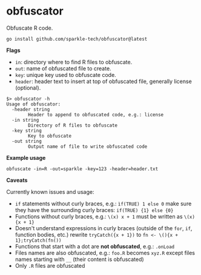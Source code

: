 # obfuscator

Obfuscate R code.

```
go install github.com/sparkle-tech/obfuscator@latest
```

__Flags__

- `in`: directory where to find R files to obfuscate.
- `out`: name of obfuscated file to create.
- `key`: unique key used to obfuscate code.
- `header`: header text to insert at top of obfuscated file, generally license (optional).

```
$> obfuscator -h
Usage of obfuscator:
  -header string
        Header to append to obfuscated code, e.g.: license
  -in string
        Directory of R files to obfuscate
  -key string
        Key to obfuscate
  -out string
        Output name of file to write obfuscated code
```

__Example usage__

```
obfuscate -in=R -out=sparkle -key=123 -header=header.txt
```

__Caveats__

Currently known issues and usage:

- `if` statements without curly braces, e.g.: `ìf(TRUE) 1 else 0`
make sure they have the surrounding curly braces: `if(TRUE) {1} else {0}`
- Functions without curly braces, e.g.: `\(x) x + 1` must be written as `\(x) {x + 1}`
- Doesn't understand expressions in curly braces (outside of the `for`, `if`, function bodies, etc.)
rewrite `tryCatch({x + 1})` to `fn <- \(){x + 1};tryCatch(fn())`
- Functions that start with a dot are __not obfuscated__, e.g.: `.onLoad`
- Files names are also obfuscated, e.g.: `foo.R` becomes `xyz.R` except files names 
starting with `__` (their content is obfuscated)
- Only `.R` files are obfuscated
